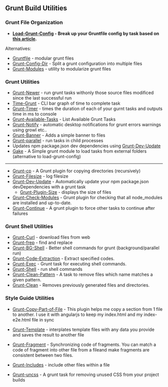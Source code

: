 ## Grunt Build Utilities

### Grunt File Organization

  * **[Load-Grunt-Config](https://github.com/firstandthird/load-grunt-config) - Break up your Gruntfile config by task based on [this article](http://www.thomasboyt.com/2013/09/01/maintainable-grunt.html).**

Alternatives: 
  * [Gruntfile](https://npmjs.org/package/gruntfile) - modular grunt files
  * [Grunt-Config-Dir](https://npmjs.org/package/grunt-config-dir) - Split a grunt configuration into multiple files
  * [Grunt-Modules](https://npmjs.org/package/grunt-modules) - utility to modularize grunt files


### Grunt Utilities

  * [Grunt-Newer](https://npmjs.org/package/grunt-newer) - run grunt tasks withonly those source files modificed since the last successful run
  * [Time-Grunt](https://github.com/sindresorhus/time-grunt) - CLI bar graph of time to complete task
  * [Grunt-Timer](https://npmjs.org/package/grunt-timer) - times the duration of each of your gurnt tasks and outputs time in ms to console
  * [Grunt-Available-Tasks](https://github.com/ben-eb/grunt-available-tasks) - List Available Grunt Tasks
  * [Grunt-Notify](https://npmjs.org/package/grunt-notify) - automatic desktop notifications for grunt errors warnings using growl etc..
  * [Grunt-Banner](https://npmjs.org/package/grunt-banner) - Adds a simple banner to files
  * [Grunt-parallel](https://npmjs.org/package/grunt-parallel) - run tasks in child processes
  * Updates npm package.json dev dependencies using [Grunt-Dev-Update](https://github.com/pgilad/grunt-dev-update)
  * [Gake](https://github.com/BlueHotDog/gake) - A Simple grunt module to load tasks from external folders (alternative to load-grunt-config)
---

  * [Grunt-cp](https://npmjs.org/package/grunt-cp) - A Grunt plugin for copying directories (recursively)
  * [Grunt-Filesize](https://npmjs.org/package/grunt-filesize) - log filesize
  * [Grunt-Dev-Update](https://github.com/pgilad/grunt-dev-update) - Automatically update your npm package.json devDependencies with a grunt task
    * [Grunt-Plugin-Size](https://npmjs.org/package/grunt-plugin-size) - displays the size of files
  * [Grunt-Check-Modules](https://npmjs.org/package/grunt-check-modules) - Grunt plugin for checking that all node_modules are installed and up-to-date.
  * [Grunt-Continue](https://npmjs.org/package/grunt-continue) - A grunt plugin to force other tasks to continue after failures


### Grunt Shell Utilities

  * [Grunt-Curl](https://github.com/twolfson/grunt-curl) - download files from web
  * [Grunt-frep](https://github.com/jonschlinkert/grunt-frep) - find and replace
  * [Grunt-BG-Shell](https://npmjs.org/package/grunt-bg-shell) - Better shell commands for grunt (background/parallel run)
  * [Grunt-Code-Extraction](https://npmjs.org/package/grunt-code-extraction) - Extract specified codes.
  * [Grunt-Exec](https://npmjs.org/package/grunt-exec) - Grunt task for executing shell commands.
  * [Grunt-Shell](https://npmjs.org/package/grunt-shell) - run shell commands
  * [Grunt-Clean-Pattern](https://npmjs.org/package/clean-pattern) - A task to remove files which name matches a given pattern.
  * [Grunt-Clean](https://npmjs.org/package/grunt-clean) - Removes previously generated files and directories.


### Style Guide Utilities

  * [Grunt-Copy-Part-of-File](https://npmjs.org/package/grunt-copy-part-of-file) - This plugin helps me copy a section from 1 file to another. I use it with angularjs to keep my index.html and my index-e2e.html file in sync
  * [Grunt-Template](https://npmjs.org/package/grunt-template) - interplates template files with any data you provide and saves the result to another file
  * [Grunt-Fragment](https://npmjs.org/package/grunt-fragment) - Synchronizing code of fragments. You can match a code of fragment into other file from a fileand make fragments are consistent between two files.
  * [Grunt-Includes](https://npmjs.org/package/grunt-includes) - include other files within a file




  * [Grunt-uncss](https://github.com/addyosmani/grunt-uncss) - A grunt task for removing unused CSS from your project builds
